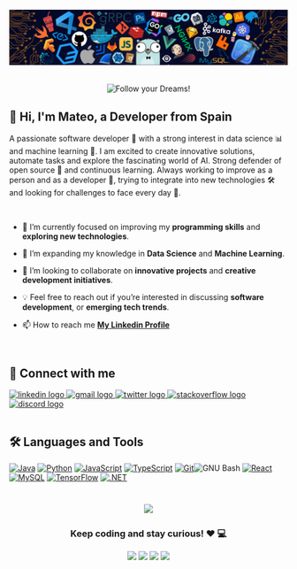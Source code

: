 <p align="center"><img src="https://raw.githubusercontent.com/mateosolinho/mateosolinho/master/banner.png"></p>

<br>

<div style="text-align: center;"> 
  <img width="400" src="https://readme-typing-svg.herokuapp.com?font=JetBrains+Mono&weight=600&size=30&duration=1800&color=00f200&width=535&lines=Hi,+I'm+Mateo;I'm+a+Software+Developer;+Now+Learning+C++;+I+love+Coding+and+Technology;Checkout+my+Projects!;let's+Connect!"  alt="Follow your Dreams!"/>
</div>

<h2 align=""> 👋 Hi, I'm Mateo, a Developer from Spain</h2>

A passionate software developer 🌟 with a strong interest in data science 📊 and machine learning 🤖. I am excited to create innovative solutions, automate tasks and explore the fascinating world of AI. Strong defender of open source 📜 and continuous learning. Always working to improve as a person and as a developer 🌱, trying to integrate into new technologies 🛠️ and looking for challenges to face every day 🚀.

<br>

- 🔭 I’m currently focused on improving my **programming skills** and **exploring new technologies**.

- 🌱 I’m expanding my knowledge in **Data Science** and **Machine Learning**.

- 👯 I’m looking to collaborate on **innovative projects** and **creative development initiatives**.

- 💡 Feel free to reach out if you’re interested in discussing **software development**, or **emerging tech trends**.

- 📫 How to reach me **[My Linkedin Profile](https://www.linkedin.com/in/mateodv/)**

<br>

<h2 align="left">🔗 Connect with me</h2>

<div align="left">
  <a href="https://www.linkedin.com/in/mateodv/" target="_blank">
    <img src="https://raw.githubusercontent.com/maurodesouza/profile-readme-generator/master/src/assets/icons/social/linkedin/default.svg" width="47" height="35" alt="linkedin logo"  />
  </a>
  <a href="mailto:mateosolino1@gmail.com" target="_blank">
    <img src="https://raw.githubusercontent.com/maurodesouza/profile-readme-generator/master/src/assets/icons/social/gmail/default.svg" width="47" height="35" alt="gmail logo"  />
  </a>
  <a href="https://twitter.com/LEOrbitSpace" target="_blank">
    <img src="https://raw.githubusercontent.com/maurodesouza/profile-readme-generator/master/src/assets/icons/social/twitter/default.svg" width="47" height="35" alt="twitter logo"  />
  </a>
  <a href="https://stackoverflow.com/users/24181763/mateoo" target="_blank">
    <img src="https://raw.githubusercontent.com/maurodesouza/profile-readme-generator/master/src/assets/icons/social/stackoverflow/default.svg" width="47" height="35" alt="stackoverflow logo"  />
  </a>
  <a href="https://discord.com/users/mateoo7159" target="_blank">
    <img src="https://raw.githubusercontent.com/maurodesouza/profile-readme-generator/master/src/assets/icons/social/discord/default.svg" width="47" height="35" alt="discord logo"  />
  </a>
</div>
<br>


###

<h2 align="left">🛠️ Languages and Tools</h2>
<p align="left">
<a href="https://www.oracle.com/java/" target="_blank" rel="noreferrer"><img src="https://raw.githubusercontent.com/danielcranney/readme-generator/main/public/icons/skills/java-colored.svg" width="36" height="36" alt="Java" /></a> <a href="https://www.python.org/" target="_blank" rel="noreferrer"><img src="https://raw.githubusercontent.com/danielcranney/readme-generator/main/public/icons/skills/python-colored.svg" width="36" height="36" alt="Python" /></a> <a href="https://developer.mozilla.org/en-US/docs/Web/JavaScript" target="_blank" rel="noreferrer"><img src="https://raw.githubusercontent.com/danielcranney/readme-generator/main/public/icons/skills/javascript-colored.svg" width="36" height="36" alt="JavaScript" /></a> <a href="https://www.typescriptlang.org/" target="_blank" rel="noreferrer"><img src="https://raw.githubusercontent.com/danielcranney/readme-generator/main/public/icons/skills/typescript-colored.svg" width="36" height="36" alt="TypeScript" /></a> <a href="https://git-scm.com/" target="_blank" rel="noreferrer"><img src="https://raw.githubusercontent.com/danielcranney/readme-generator/main/public/icons/skills/git-colored.svg" width="36" height="36" alt="Git" /></a a href="https://www.gnu.org/software/bash/" target="_blank" rel="noreferrer"><img src="https://raw.githubusercontent.com/danielcranney/readme-generator/main/public/icons/skills/gnubash.svg" width="36" height="36" alt="GNU Bash" /></a> <a href="https://reactjs.org/" target="_blank" rel="noreferrer"><img src="https://raw.githubusercontent.com/danielcranney/readme-generator/main/public/icons/skills/react-colored.svg" width="36" height="36" alt="React" /></a> <a href="https://www.mysql.com/" target="_blank" rel="noreferrer"><img src="https://raw.githubusercontent.com/danielcranney/readme-generator/main/public/icons/skills/mysql-colored.svg" width="36" height="36" alt="MySQL" /></a> <a href="https://www.tensorflow.org/" target="_blank" rel="noreferrer"><img src="https://raw.githubusercontent.com/danielcranney/readme-generator/main/public/icons/skills/tensorflow-colored.svg" width="36" height="36" alt="TensorFlow" /></a> <a href="https://dotnet.microsoft.com/en-us/" target="_blank" rel="noreferrer"><img src="https://raw.githubusercontent.com/danielcranney/readme-generator/main/public/icons/skills/dot-net-colored.svg" width="36" height="36" alt=".NET" /></a>
</p>
                    
<!-- <div align="center">
  <img src="https://github-readme-stats.vercel.app/api/top-langs?username=mateosolinho&locale=en&hide_title=false&layout=compact&card_width=320&langs_count=5&theme=dracula&hide_border=false" height="180" alt="languages graph"  />
</div>

<img src="https://raw.githubusercontent.com/mateosolinho/mateosolinho/output/snake.svg" alt="Snake animation" /> -->

###

<div align="center">

<br>

<img src="https://user-images.githubusercontent.com/70382532/138322189-2db8df52-9dcb-40a0-88a8-c365466bd33d.gif" >
  
### Keep coding and stay curious! ❤️ 💻


[<img src="https://img.shields.io/badge/linkedin-%230077B5.svg?&style=for-the-badge&logo=linkedin&logoColor=white">](https://www.linkedin.com/in/mateo-soli%C3%B1o-blanco-7735a5274/)
[<img src="https://img.shields.io/badge/Twitter-blue?style=for-the-badge&logo=twitter&logoColor=white">](https://twitter.com/LEOrbitSpace)
[<img src="https://img.shields.io/badge/stackoverflow-%231877F2.svg?&style=for-the-badge&logo=stackoverflow&logoColor=white&color=orange">](https://stackoverflow.com/users/24181763/mateoo)
[<img src="https://img.shields.io/badge/Portfolio-%23000000.svg?&style=for-the-badge">](https://mateosolinho.github.io/)

</div>

###
